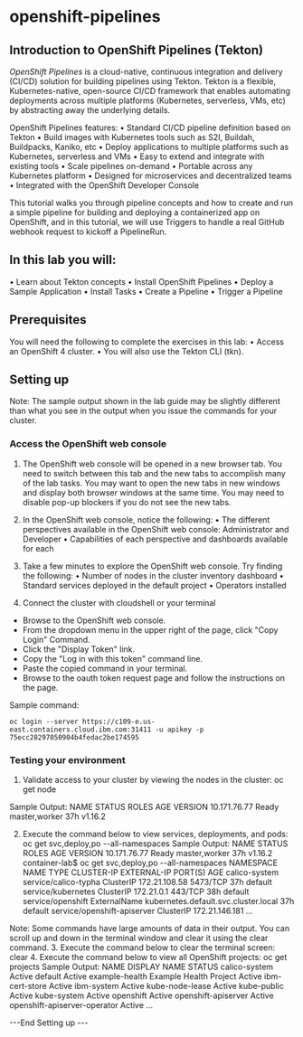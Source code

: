 # openshift-pipelines

## Introduction to OpenShift Pipelines (Tekton)

*OpenShift Pipelines* is a cloud-native, continuous integration and delivery (CI/CD) solution for building pipelines using Tekton. Tekton is a flexible, Kubernetes-native, open-source CI/CD framework that enables automating deployments across multiple platforms (Kubernetes, serverless, VMs, etc) by abstracting away the underlying details.

OpenShift Pipelines features:
•	Standard CI/CD pipeline definition based on Tekton
•	Build images with Kubernetes tools such as S2I, Buildah, Buildpacks, Kaniko, etc
•	Deploy applications to multiple platforms such as Kubernetes, serverless and VMs
•	Easy to extend and integrate with existing tools
•	Scale pipelines on-demand
•	Portable across any Kubernetes platform
•	Designed for microservices and decentralized teams
•	Integrated with the OpenShift Developer Console

This tutorial walks you through pipeline concepts and how to create and run a simple pipeline for building and deploying a containerized app on OpenShift, and in this tutorial, we will use Triggers to handle a real GitHub webhook request to kickoff a PipelineRun.

## In this lab you will:

•	Learn about Tekton concepts
•	Install OpenShift Pipelines
•	Deploy a Sample Application
•	Install Tasks
•	Create a Pipeline
•	Trigger a Pipeline

## Prerequisites
You will need the following to complete the exercises in this lab:
•	Access an OpenShift 4 cluster.
•	You will also use the Tekton CLI (tkn).
 
## Setting up 
Note: The sample output shown in the lab guide may be slightly different than what you see in the output when you issue the commands for your cluster.

### Access the OpenShift web console
1. The OpenShift web console will be opened in a new browser tab. You need to switch between this tab and the new tabs to accomplish many of the lab tasks. You may want to open the new tabs in new windows and display both browser windows at the same time. You may need to disable pop-up blockers if you do not see the new tabs.

2.	In the OpenShift web console, notice the following:
•	The different perspectives available in the OpenShift web console: Administrator and Developer
•	Capabilities of each perspective and dashboards available for each

3.	Take a few minutes to explore the OpenShift web console. Try finding the following:
•	Number of nodes in the cluster inventory dashboard
•	Standard services deployed in the default project
•	Operators installed

4. Connect the cluster with cloudshell or your terminal
- Browse to the OpenShift web console.
- From the dropdown menu in the upper right of the page, click "Copy Login" Command.
- Click the "Display Token" link.
- Copy the "Log in with this token" command line.
- Paste the copied command in your terminal.
- Browse to the oauth token request page and follow the instructions on the page.

Sample command:

    oc login --server https://c109-e.us-east.containers.cloud.ibm.com:31411 -u apikey -p 75ecc28297050904b4fedac2be174595

### Testing your environment
1.	Validate access to your cluster by viewing the nodes in the cluster:
oc get node

Sample Output:
NAME           STATUS   ROLES           AGE   VERSION
10.171.76.77	 Ready    master,worker   37h   v1.16.2

2.	Execute the command below to view services, deployments, and pods:
oc get svc,deploy,po --all-namespaces
Sample Output:
NAME           STATUS   ROLES           AGE   VERSION
10.171.76.77   Ready    master,worker   37h   v1.16.2
container-lab$ oc get svc,deploy,po --all-namespaces
NAMESPACE                                               NAME                                                  TYPE           CLUSTER-IP       EXTERNAL-IP                            PORT(S)                      AGE
calico-system                                           service/calico-typha                                  ClusterIP      172.21.108.58    <none>                                 5473/TCP                     37h
default                                                 service/kubernetes                                    ClusterIP      172.21.0.1       <none>                                 443/TCP                      38h
default                                                 service/openshift                                     ExternalName   <none>           kubernetes.default.svc.cluster.local   <none>                       37h
default                                                 service/openshift-apiserver                           ClusterIP      172.21.146.181   <none>
...

Note: Some commands have large amounts of data in their output. You can scroll up and down in the terminal window and clear it using the clear command.
3.	Execute the command below to clear the terminal screen:
clear
4.	Execute the command below to view all OpenShift projects:
oc get projects
Sample Output:
NAME                                                    DISPLAY NAME             STATUS
calico-system                                                                    Active
default                                                                          Active
example-health                                          Example Health Project   Active
ibm-cert-store                                                                   Active
ibm-system                                                                       Active
kube-node-lease                                                                  Active
kube-public                                                                      Active
kube-system                                                                      Active
openshift                                                                        Active
openshift-apiserver                                                              Active
openshift-apiserver-operator                                                     Active
...

---End Setting up ---
